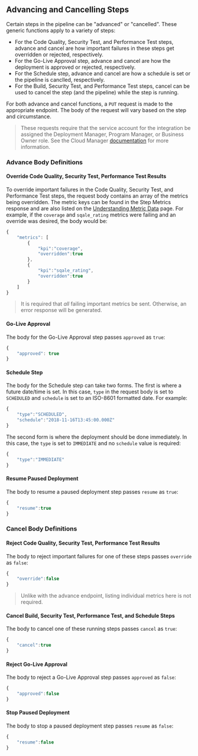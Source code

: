 ## Advancing and Cancelling Steps

Certain steps in the pipeline can be "advanced" or "cancelled". These generic functions apply to a variety of steps:

* For the Code Quality, Security Test, and Performance Test steps, advance and cancel are how important failures in these steps get overridden or rejected, respectively.
* For the Go-Live Approval step, advance and cancel are how the deployment is approved or rejected, respectively.
* For the Schedule step, advance and cancel are how a schedule is set or the pipeline is canclled, respectively.
* For the Build, Security Test, and Performance Test steps, cancel can be used to cancel the step (and the pipeline) while the step is running.

For both advance and cancel functions, a `PUT` request is made to the appropriate endpoint. The body of the request will vary based on the step and circumstance.

> These requests require that the service account for the integration be assigned the Deployment Manager, Program Manager, or Business Owner role. See the Cloud Manager <a href="https://www.adobe.com/go/aem_cloud_mrg_usersroles_en">documentation</a> for more information.

### Advance Body Definitions

#### Override Code Quality, Security Test, Performance Test Results

To override important failures in the Code Quality, Security Test, and Performance Test steps, the request body contains an array of the metrics being overridden. The metric keys can be found in the Step Metrics response and are also listed on the [Understanding Metric Data](understanding-metric-data.md) page. For example, if the `coverage` and `sqale_rating` metrics were failing and an override was desired, the body would be:

```javascript
{
    "metrics": [
        {
            "kpi":"coverage",
            "overridden":true
        },
        {
            "kpi":"sqale_rating",
            "overridden":true
        }
    ]
}
```

> It is required that *all* failing important metrics be sent. Otherwise, an error response will be generated.

#### Go-Live Approval

The body for the Go-Live Approval step passes `approved` as `true`:

```javascript
{
    "approved": true
}
```

#### Schedule Step

The body for the Schedule step can take two forms. The first is where a future date/time is set. In this case, `type` in the request body is set to `SCHEDULED` and `schedule` is set to an ISO-8601 formatted date. For example:

```javascript
{
    "type":"SCHEDULED",
    "schedule":"2018-11-16T13:45:00.000Z"
}
```

The second form is where the deployment should be done immediately. In this case, the `type` is set to `IMMEDIATE` and no `schedule` value is required:

```javascript
{
    "type":"IMMEDIATE"
}
```

#### Resume Paused Deployment

The body to resume a paused deployment step passes `resume` as `true`:

```javascript
{
    "resume":true
}
```

### Cancel Body Definitions

#### Reject Code Quality, Security Test, Performance Test Results

The body to reject important failures for one of these steps passes `override` as `false`:

```javascript
{
    "override":false
}
```

> Unlike with the advance endpoint, listing individual metrics here is not required.

#### Cancel Build, Security Test, Performance Test, and Schedule Steps

The body to cancel one of these running steps passes `cancel` as `true`:

```javascript
{
    "cancel":true
}
```

#### Reject Go-Live Approval

The body to reject a Go-Live Approval step passes `approved` as `false`:

```javascript
{
    "approved":false
}
```

#### Stop Paused Deployment

The body to stop a paused deployment step passes `resume` as `false`:

```javascript
{
    "resume":false
}
```

